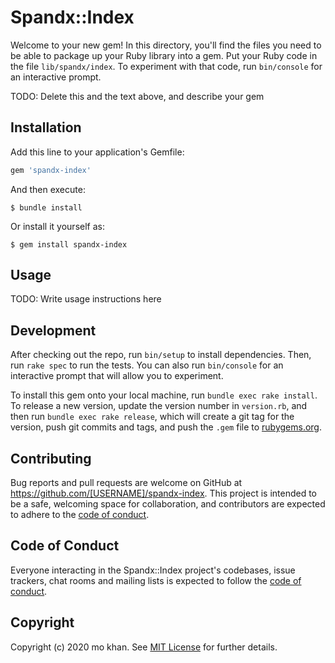 # Spandx::Index

Welcome to your new gem! In this directory, you'll find the files you need to be able to package up your Ruby library into a gem. Put your Ruby code in the file `lib/spandx/index`. To experiment with that code, run `bin/console` for an interactive prompt.

TODO: Delete this and the text above, and describe your gem

## Installation

Add this line to your application's Gemfile:

```ruby
gem 'spandx-index'
```

And then execute:

    $ bundle install

Or install it yourself as:

    $ gem install spandx-index

## Usage

TODO: Write usage instructions here

## Development

After checking out the repo, run `bin/setup` to install dependencies. Then, run `rake spec` to run the tests. You can also run `bin/console` for an interactive prompt that will allow you to experiment.

To install this gem onto your local machine, run `bundle exec rake install`. To release a new version, update the version number in `version.rb`, and then run `bundle exec rake release`, which will create a git tag for the version, push git commits and tags, and push the `.gem` file to [rubygems.org](https://rubygems.org).

## Contributing

Bug reports and pull requests are welcome on GitHub at https://github.com/[USERNAME]/spandx-index. This project is intended to be a safe, welcoming space for collaboration, and contributors are expected to adhere to the [code of conduct](https://github.com/[USERNAME]/spandx-index/blob/master/CODE_OF_CONDUCT.md).


## Code of Conduct

Everyone interacting in the Spandx::Index project's codebases, issue trackers, chat rooms and mailing lists is expected to follow the [code of conduct](https://github.com/[USERNAME]/spandx-index/blob/master/CODE_OF_CONDUCT.md).

## Copyright

Copyright (c) 2020 mo khan. See [MIT License](LICENSE.txt) for further details.